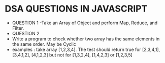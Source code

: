 # DSA QUESTIONS IN JAVASCRIPT
- QUESTION 1
 -Take an Array of Object and perform Map, Reduce, and Filter.
- QUESTION 2
 - Write a program to check  whether two array has the same elements in the same order. 
   May be Cyclic
-  examples : take array  [1,2,3,4].
  The test should return true for [2,3,4,1], [3,4,1,2], [4,1,2,3] but not for [1,3,2,4],   [1,4,2,3] or [1,2,3,5]  